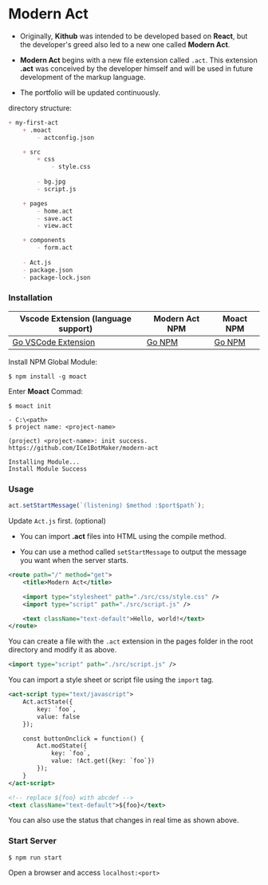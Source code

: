 # Modern Act

- Originally, **Kithub** was intended to be developed based on **React**, but the developer's greed also led to a new one called **Modern Act**.

- **Modern Act** begins with a new file extension called `.act`. This extension **.act** was conceived by the developer himself and will be used in future development of the markup language.

- The portfolio will be updated continuously.

directory structure:

```markdown
+ my-first-act
    + .moact
        - actconfig.json

    + src
        + css
            - style.css
            
        - bg.jpg
        - script.js

    + pages
        - home.act
        - save.act
        - view.act

    + components
        - form.act
    
    - Act.js
    - package.json
    - package-lock.json
```

### Installation

| Vscode Extension (language support) | Modern Act NPM | Moact NPM |
|-------------------------------------|----------------|-----------|
| [Go VSCode Extension](https://marketplace.visualstudio.com/items?itemName=ice1.modern-act-language) | [Go NPM](https://www.npmjs.com/package/modern-act) | [Go NPM](https://www.npmjs.com/package/moact) |

Install NPM Global Module:

```
$ npm install -g moact
```

Enter **Moact** Commad:
```
$ moact init

- C:\<path>
$ project name: <project-name>

(project) <project-name>: init success.
https://github.com/ICe1BotMaker/modern-act

Installing Module...
Install Module Success
```

### Usage

```js
act.setStartMessage(`(listening) $method :$port$path`);
```

Update `Act.js` first. (optional)

- You can import **.act** files into HTML using the compile method.

- You can use a method called `setStartMessage` to output the message you want when the server starts.

```xml
<route path="/" method="get">
    <title>Modern Act</title>

    <import type="stylesheet" path="./src/css/style.css" />
    <import type="script" path="./src/script.js" />

    <text className="text-default">Hello, world!</text>
</route>
```

You can create a file with the `.act` extension in the pages folder in the root directory and modify it as above.

```xml
<import type="script" path="./src/script.js" />
```

You can import a style sheet or script file using the `import` tag.

```xml
<act-script type="text/javascript">
    Act.actState({
        key: `foo`,
        value: false
    });

    const buttonOnclick = function() {
        Act.modState({
            key: `foo`,
            value: !Act.get({key: `foo`})
        });
    }
</act-script>

<!-- replace ${foo} with abcdef -->
<text className="text-default">${foo}</text>
```

You can also use the status that changes in real time as shown above.

### Start Server

```
$ npm run start
```

Open a browser and access `localhost:<port>`